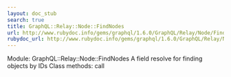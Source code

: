 ```yaml
---
layout: doc_stub
search: true
title: GraphQL::Relay::Node::FindNodes
url: http://www.rubydoc.info/gems/graphql/1.6.0/GraphQL/Relay/Node/FindNodes
rubydoc_url: http://www.rubydoc.info/gems/graphql/1.6.0/GraphQL/Relay/Node/FindNodes
---
```


Module: GraphQL::Relay::Node::FindNodes
A field resolve for finding objects by IDs 
Class methods:
call

